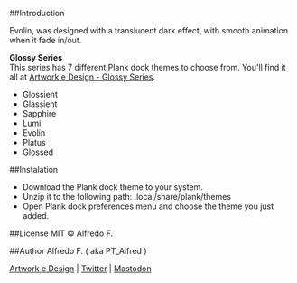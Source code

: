##Introduction    
  
Evolin, was designed with a translucent dark effect, with smooth animation when it fade in/out.  
  
**Glossy Series**  
This series has 7 different Plank dock themes to choose from. You'll find it all at [Artwork e Design - Glossy Series](https://artworkedesign.wordpress.com/tag/glossy-series/).

- Glossient
- Glassient
- Sapphire
- Lumi
- Evolin
- Platus
- Glossed  
  
##Instalation  
  
- Download the Plank dock theme to your system.
- Unzip it to the following path:  .local/share/plank/themes
- Open Plank dock preferences menu and choose the theme you just added. 
  
##License
  MIT © Alfredo F.  
  
##Author
Alfredo F. ( aka PT_Alfred )

[Artwork e Design](https://artworkedesign.wordpress.com)   |   [Twitter](https://twitter.com/ArtworkeDesign)    |    [Mastodon](https://mastodon.art/@PTalfred)
